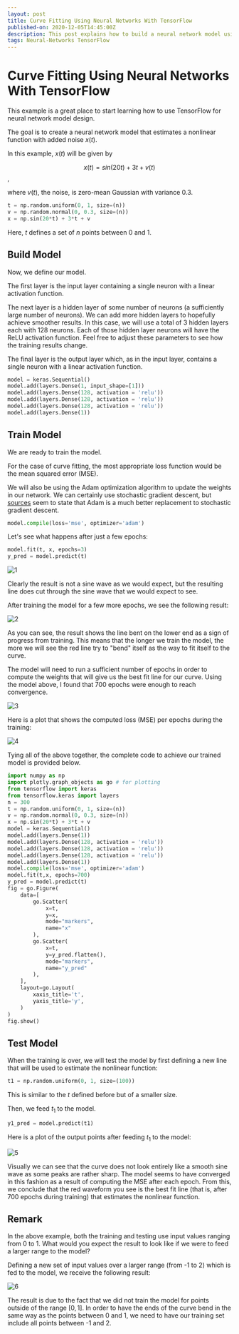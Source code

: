 ```yaml
---
layout: post
title: Curve Fitting Using Neural Networks With TensorFlow
published-on: 2020-12-05T14:45:00Z
description: This post explains how to build a neural network model using TensorFlow to perform nonlinear fitting.
tags: Neural-Networks TensorFlow
---
```


# Curve Fitting Using Neural Networks With TensorFlow

This example is a great place to start learning how to use TensorFlow for neural network model design.

The goal is to create a neural network model that estimates a nonlinear function with added noise $x(t)$.

In this example, $x(t)$ will be given by

$$x(t) = sin(20t) + 3t + v(t)$$,

where $v(t)$, the noise, is zero-mean Gaussian with variance 0.3.

```python
t = np.random.uniform(0, 1, size=(n))
v = np.random.normal(0, 0.3, size=(n))
x = np.sin(20*t) + 3*t + v
```

Here, $t$ defines a set of $n$ points between 0 and 1.

## Build Model

Now, we define our model.

The first layer is the input layer containing a single neuron with a linear activation function.

The next layer is a hidden layer of some number of neurons (a sufficiently large number of neurons). We can add more hidden layers to hopefully achieve smoother results. In this case, we will use a total of 3 hidden layers each with 128 neurons. Each of those hidden layer neurons will have the ReLU activation function. Feel free to adjust these parameters to see how the training results change.

The final layer is the output layer which, as in the input layer, contains a single neuron with a linear activation function.

```python
model = keras.Sequential()
model.add(layers.Dense(1, input_shape=[1]))
model.add(layers.Dense(128, activation = 'relu'))
model.add(layers.Dense(128, activation = 'relu'))
model.add(layers.Dense(128, activation = 'relu'))
model.add(layers.Dense(1))
```

## Train Model

We are ready to train the model.

For the case of curve fitting, the most appropriate loss function would be the mean squared error (MSE).

We will also be using the Adam optimization algorithm to update the weights in our network. We can certainly use stochastic gradient descent, but [sources](https://machinelearningmastery.com/adam-optimization-algorithm-for-deep-learning/) seem to state that Adam is a much better replacement to stochastic gradient descent.

```python
model.compile(loss='mse', optimizer='adam')
```

Let's see what happens after just a few epochs:

```python
model.fit(t, x, epochs=3)
y_pred = model.predict(t)
```

![1](/assets/img/20201205-1.png)

Clearly the result is not a sine wave as we would expect, but the resulting line does cut through the sine wave that we would expect to see.

After training the model for a few more epochs, we see the following result:

![2](/assets/img/20201205-2.png)

As you can see, the result shows the line bent on the lower end as a sign of progress from training. This means that the longer we train the model, the more we will see the red line try to "bend" itself as the way to fit itself to the curve.

The model will need to run a sufficient number of epochs in order to compute the weights that will give us the best fit line for our curve. Using the model above, I found that 700 epochs were enough to reach convergence.

![3](/assets/img/20201205-3.png)

Here is a plot that shows the computed loss (MSE) per epochs during the training:

![4](/assets/img/20201205-4.png)

Tying all of the above together, the complete code to achieve our trained model is provided below.

```python
import numpy as np
import plotly.graph_objects as go # for plotting
from tensorflow import keras
from tensorflow.keras import layers
n = 300
t = np.random.uniform(0, 1, size=(n))
v = np.random.normal(0, 0.3, size=(n))
x = np.sin(20*t) + 3*t + v
model = keras.Sequential()
model.add(layers.Dense(1))
model.add(layers.Dense(128, activation = 'relu'))
model.add(layers.Dense(128, activation = 'relu'))
model.add(layers.Dense(128, activation = 'relu'))
model.add(layers.Dense(1))
model.compile(loss='mse', optimizer='adam')
model.fit(t,x, epochs=700)
y_pred = model.predict(t)
fig = go.Figure(
    data=[
        go.Scatter(
            x=t,
            y=x,
            mode="markers",
            name="x"
        ),
        go.Scatter(
            x=t,
            y=y_pred.flatten(),
            mode="markers",
            name="y_pred"
        ),
    ],
    layout=go.Layout(
        xaxis_title='t',
        yaxis_title='y',
    )
)
fig.show()
```

## Test Model

When the training is over, we will test the model by first defining a new line that will be used to estimate the nonlinear function:

```python
t1 = np.random.uniform(0, 1, size=(100))
```

This is similar to the $t$ defined before but of a smaller size.

Then, we feed $t_1$ to the model.

```python
y1_pred = model.predict(t1)
```

Here is a plot of the output points after feeding $t_1$ to the model:

![5](/assets/img/20201205-5.png)

Visually we can see that the curve does not look entirely like a smooth sine wave as some peaks are rather sharp. The model seems to have converged in this fashion as a result of computing the MSE after each epoch. From this, we conclude that the red waveform you see is the best fit line (that is, after 700 epochs during training) that estimates the nonlinear function.

## Remark

In the above example, both the training and testing use input values ranging from 0 to 1. What would you expect the result to look like if we were to feed a larger range to the model?

Defining a new set of input values over a larger range (from -1 to 2) which is fed to the model, we receive the following result:

![6](/assets/img/20201205-6.png)

The result is due to the fact that we did not train the model for points outside of the range $[0,1]$. In order to have the ends of the curve bend in the same way as the points between 0 and 1, we need to have our training set include all points between -1 and 2.

